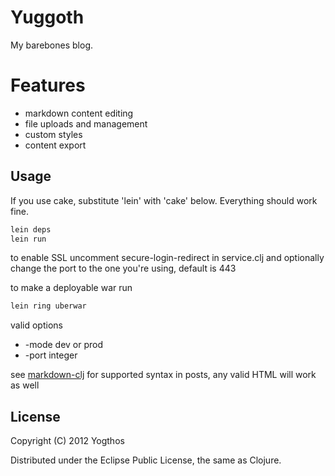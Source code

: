 # Yuggoth

My barebones blog. 

# Features

* markdown content editing
* file uploads and management
* custom styles
* content export

## Usage

If you use cake, substitute 'lein' with 'cake' below. Everything should work fine.

```bash
lein deps
lein run
```

to enable SSL uncomment secure-login-redirect in service.clj and optionally change the port to the one you're using, default is 443


to make a deployable war run

```bash
lein ring uberwar
```

valid options

* -mode dev or prod
* -port integer


see [markdown-clj](https://github.com/yogthos/markdown-clj) for supported syntax in posts, any valid HTML will work as well


## License

Copyright (C) 2012 Yogthos

Distributed under the Eclipse Public License, the same as Clojure.

